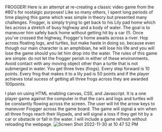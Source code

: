 FROGGER!
  Here is an attempt at re-creating a classic video game from the #80's for nostalgic purposes! Like so many others, I spent long periods of time playing this game which was simple in theory but presented many challenges.
  Frogger, is simply trying to get back to his Lily pad home which lies across a stretch of busy highway and a body of water. The goal is to maneuver him safely back home without getting hit by a car (!). Once you've crossed the highway, Frogger's home awaits across a river.  Hop across floating logs, and turtles, but make haste in doing so, because even though our main character is an amphibian, he will lose his life and you will lose the game should you let him drop into the water. 
The rules of this game are simple: do not let the frogger perish in either of these environments.  Avoid contact with any moving object other than a turtle that is not submerged in water.  You get three lives (frogs). Every step forward is 10 points. Every frog that makes it to a lily pad is 50 points and if the player achieves total sucess of getting all three frogs across they are awarded 100points.

I plan on using HTML enabling canvas, CSS, and Javascript.
It is a one player game against the computer in that the cars and logs and turtles will be constantly flowing across the screen.
The user will hit the arrow keys to maneuver Frogger across the game board.
The game will signal a win when all three frogs reach their lilypads, and will signal a loss if they get hit by a car or obstacle or fall in the water.
I will include a game refresh without reloading the webpage.
![Screen Shot 2022-11-30 at 10 47 52 PM](https://user-images.githubusercontent.com/117604017/204984830-1d289abe-3541-4a8f-8fe3-b07fdb197a7e.png)
